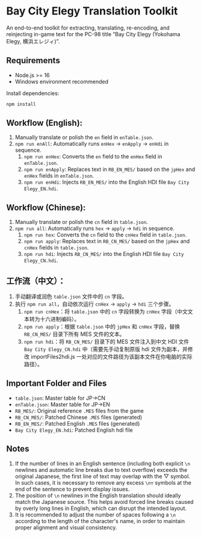 # Bay City Elegy Translation Toolkit

An end-to-end toolkit for extracting, translating, re-encoding, and reinjecting in-game text for the PC-98 title “Bay City Elegy (Yokohama Elegy, 横浜エレジィ)”.

## Requirements
- Node.js >= 16
- Windows environment recommended

Install dependencies:

```bash
npm install
```

## Workflow (English):
1. Manually translate or polish the `en` field in `enTable.json`.
2. `npm run enAll`: Automatically runs `enHex` → `enApply` → `enHdi` in sequence.
    1. `npm run enHex`: Converts the `en` field to the `enHex` field in `enTable.json`.
    2. `npm run enApply`: Replaces text in `RB_EN_MES/` based on the `jpHex` and `enHex` fields in `enTable.json`.
    3. `npm run enHdi`: Injects `RB_EN_MES/` into the English HDI file `Bay City Elegy_EN.hdi`.

## Workflow (Chinese):
1. Manually translate or polish the `cn` field in `table.json`.
2. `npm run all`: Automatically runs `hex` → `apply` → `hdi` in sequence.
    1. `npm run hex`: Converts the `cn` field to the `cnHex` field in `table.json`.
    2. `npm run apply`: Replaces text in `RB_CN_MES/` based on the `jpHex` and `cnHex` fields in `table.json`.
    3. `npm run hdi`: Injects `RB_CN_MES/` into the English HDI file `Bay City Elegy_CN.hdi`.

## 工作流（中文）：
1. 手动翻译或润色 `table.json` 文件中的 `cn` 字段。
2. 执行 `npm run all`，自动依次运行 `cnHex` → `apply` → `hdi` 三个步骤。
    1. `npm run cnHex`：将 `table.json` 中的 `cn` 字段转换为 `cnHex` 字段（中文文本转为十六进制编码）。
    2. `npm run apply`：根据 `table.json` 中的 `jpHex` 和 `cnHex` 字段，替换 `RB_CN_MES/` 目录下所有 MES 文件的文本。
    3. `npm run hdi`：将 `RB_CN_MES/` 目录下的 MES 文件注入到中文 HDI 文件 `Bay City Elegy_CN.hdi` 中（需要先手动复制原版 hdi 文件为副本，并修改 importFiles2hdi.js 一处对应的文件路径为该副本文件在你电脑的实际路径）。

## Important Folder and Files
- `table.json`: Master table for JP→CN
- `enTable.json`: Master table for JP→EN
- `RB_MES/`: Original reference `.MES` files from the game
- `RB_CN_MES/`: Patched Chinese `.MES` files (generated)
- `RB_EN_MES/`: Patched English `.MES` files (generated)
- `Bay City Elegy_EN.hdi`: Patched English hdi file

## Notes
1. If the number of lines in an English sentence (including both explicit `\n` newlines and automatic line breaks due to text overflow) exceeds the original Japanese, the first line of text may overlap with the ▽ symbol. In such cases, it is necessary to remove any excess `\n▽` symbols at the end of the sentence to prevent display issues.
2. The position of `\n` newlines in the English translation should ideally match the Japanese source. This helps avoid forced line breaks caused by overly long lines in English, which can disrupt the intended layout.
3. It is recommended to adjust the number of spaces following a `\n` according to the length of the character's name, in order to maintain proper alignment and visual consistency.
